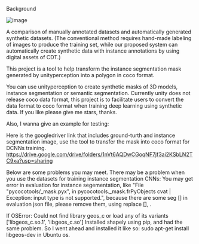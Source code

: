 Background

![image](https://user-images.githubusercontent.com/68632919/148710741-9ff1522c-cede-469e-8931-8751683b2506.png)

A comparison of manually annotated datasets and automatically generated synthetic datasets. (The conventional method requires hand-made labeling of images to produce the training set, while our proposed system can automatically create synthetic data with instance annotations by using digital assets of CDT.)

This project is a tool to help transform the instance segmentation mask generated by unityperception into a polygon in coco format.

You can use unityperception to create synthetic masks of 3D models, instance segmentation or semantic segmentation. Currently unity does not release coco data format, this project is to facilitate users to convert the data format to coco format when training deep learning using synthetic data. If you like please give me stars, thanks.

Also, I wanna give an example for testing:

Here is the googledriver link that includes ground-turth and instance segmentation image, use the tool to transfer the mask into coco format for DCNNs training. https://drive.google.com/drive/folders/1nVt6AQDwCGoqNF7jf3ai2KSbLN2TC9xa?usp=sharing


Below are some problems you may meet.
There may be a problem when you use the datasets for training instance segmentation CNNs: You may get error in evaluation for instance segementation, like "File "pycocotools/_mask.pyx", in pycocotools._mask.frPyObjects cvat | Exception: input type is not supported.", 
because there are some seg [] in evaluation json file, please remove them, using replace [], .

If OSError: Could not find library geos_c or load any of its variants ['libgeos_c.so.1', 'libgeos_c.so'] Installed shapely using pip, and had the same problem. 
So I went ahead and installed it like so: sudo apt-get install libgeos-dev in Ubuntu os.
